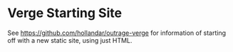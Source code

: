 # Verge Starting Site

See https://github.com/hollandar/outrage-verge for information of starting off with a new static site, using just HTML.
